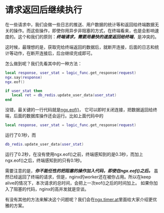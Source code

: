 # 请求返回后继续执行

在一些请求中，我们会做一些日志的推送、用户数据的统计等和返回给终端数据无关的操作。而这些操作，即使你用异步非阻塞的方式，在终端看来，也是会影响速度的。这个和我们的原则：***终端请求，需要用最快的速度返回给终端***，是冲突的。

这时候，最理想的是，获取完给终端返回的数据后，就断开连接，后面的日志和统计等动作，在断开连接后，后台继续完成即可。

怎么做到呢？我们先看其中的一种方法：

```lua
local response, user_stat = logic_func.get_response(request)
ngx.say(response)
ngx.eof()

if user_stat then
   local ret = db_redis.update_user_data(user_stat)
end
```
没错，最关键的一行代码就是[ngx.eof()](http://wiki.nginx.org/HttpLuaModule#ngx.eof)， 它可以即时关闭连接，把数据返回给终端，后面的数据库操作还会运行。比如上面代码中的
```lua
local response, user_stat = logic_func.get_response(request)
```
运行了0.1秒，而
```lua
db_redis.update_user_data(user_stat)
```
运行了0.2秒，在没有使用ngx.eof()之前，终端感知到的是0.3秒，而加上ngx.eof()之后，终端感知到的只有0.1秒。

需要注意的是，***你不能任性的把阻塞的操作加入代码，即使在ngx.eof()之后。*** 虽然已经返回了终端的请求，但是，nginx的worker还在被你占用。所以在keep alive的情况下，本次请求的总时间，会把上一次eof()之后的时间加上。
如果你加入了阻塞的代码，nginx的高并发就是空谈。

有没有其他的方法来解决这个问题呢？我们会在[ngx.timer.at](../ngx_lua/timer.md)里面给大家介绍更优雅的方案。
